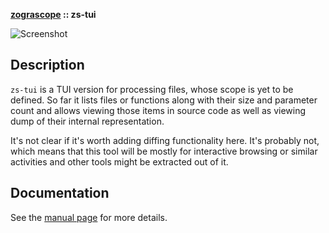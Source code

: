 **[zograscope][zograscope] :: zs-tui**

![Screenshot](data/screenshot.png)

## Description ##

`zs-tui` is a TUI version for processing files, whose scope is yet to be
defined.  So far it lists files or functions along with their size and parameter
count and allows viewing those items in source code as well as viewing dump of
their internal representation.

It's not clear if it's worth adding diffing functionality here.  It's probably
not, which means that this tool will be mostly for interactive browsing or
similar activities and other tools might be extracted out of it.

## Documentation ##

See the [manual page][manual] for more details.

[zograscope]: ../../README.md
[manual]: ../../docs/zs-tui.md
